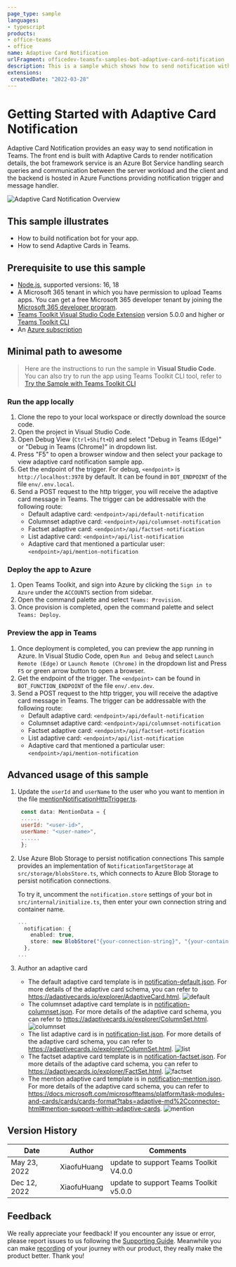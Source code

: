 ```yaml
---
page_type: sample
languages:
- typescript
products:
- office-teams
- office
name: Adaptive Card Notification
urlFragment: officedev-teamsfx-samples-bot-adaptive-card-notification
description: This is a sample which shows how to send notification with different adaptive cards using Bots.
extensions:
 createdDate: "2022-03-28"
---
```


# Getting Started with Adaptive Card Notification

Adaptive Card Notification provides an easy way to send notification in Teams. The front end is built with Adaptive Cards to render notification details, the bot framework service is an Azure Bot Service handling search queries and communication between the server workload and the client and the backend is hosted in Azure Functions providing notification trigger and message handler.

![Adaptive Card Notification Overview](assets/sampleDemo.gif)

## This sample illustrates
- How to build notification bot for your app.
- How to send Adaptive Cards in Teams.

## Prerequisite to use this sample
- [Node.js](https://nodejs.org/), supported versions: 16, 18
- A Microsoft 365 tenant in which you have permission to upload Teams apps. You can get a free Microsoft 365 developer tenant by joining the [Microsoft 365 developer program](https://developer.microsoft.com/en-us/microsoft-365/dev-program).
- [Teams Toolkit Visual Studio Code Extension](https://aka.ms/teams-toolkit) version 5.0.0 and higher or [Teams Toolkit CLI](https://aka.ms/teams-toolkit-cli)
- An [Azure subscription](https://azure.microsoft.com/en-us/free/)

## Minimal path to awesome
>Here are the instructions to run the sample in **Visual Studio Code**. You can also try to run the app using Teams Toolkit CLI tool, refer to [Try the Sample with Teams Toolkit CLI](cli.md)

### Run the app locally
1. Clone the repo to your local workspace or directly download the source code.
1. Open the project in Visual Studio Code.
1. Open Debug View (`Ctrl+Shift+D`) and select "Debug in Teams (Edge)" or "Debug in Teams (Chrome)" in dropdown list.
1. Press "F5" to open a browser window and then select your package to view adaptive card notification sample app.
1. Get the endpoint of the trigger. For debug, `<endpoint>` is `http://localhost:3978` by default. It can be found in `BOT_ENDPOINT` of the file `env/.env.local`.
1. Send a POST request to the http trigger, you will receive the adaptive card message in Teams. The trigger can be addressable with the following route:
    - Default adaptive card: `<endpoint>/api/default-notification`
    - Columnset adaptive card: `<endpoint>/api/columnset-notification`
    - Factset adaptive card: `<endpoint>/api/factset-notification`
    - List adaptive card: `<endpoint>/api/list-notification`
    - Adaptive card that mentioned a particular user: `<endpoint>/api/mention-notification`

### Deploy the app to Azure
1. Open Teams Toolkit, and sign into Azure by clicking the `Sign in to Azure` under the `ACCOUNTS` section from sidebar.
1. Open the command palette and select `Teams: Provision`.
1. Once provision is completed, open the command palette and select `Teams: Deploy`.

### Preview the app in Teams
1. Once deployment is completed, you can preview the app running in Azure. In Visual Studio Code, open `Run and Debug` and select `Launch Remote (Edge)` or `Launch Remote (Chrome)` in the dropdown list and Press `F5` or green arrow button to open a browser.
2. Get the endpoint of the trigger. The `<endpoint>` can be found in `BOT_FUNCTION_ENDPOINT` of the file `env/.env.dev`.
3. Send a POST request to the http trigger, you will receive the adaptive card message in Teams. The trigger can be addressable with the following route:
    - Default adaptive card: `<endpoint>/api/default-notification`
    - Columnset adaptive card: `<endpoint>/api/columnset-notification`
    - Factset adaptive card: `<endpoint>/api/factset-notification`
    - List adaptive card: `<endpoint>/api/list-notification`
    - Adaptive card that mentioned a particular user: `<endpoint>/api/mention-notification`

## Advanced usage of this sample
1. Update the `userId` and `userName` to the user who you want to mention in the file [mentionNotificationHttpTrigger.ts](src/mentionNotificationHttpTrigger.ts).
   ```js
    const data: MentionData = {
    ......
    userId: "<user-id>",
    userName: "<user-name>",
    ......
    };
    ```
1. Use Azure Blob Storage to persist notification connections
   This sample provides an implementation of `NotificationTargetStorage` at `src/storage/blobsStore.ts`, which connects to Azure Blob Storage to persist notification connections.

   To try it, uncomment the `notification.store` settings of your bot in `src/internal/initialize.ts`, then enter your own connection string and container name.
    ``` typescript
    ...
      notification: {
        enabled: true,
        store: new BlobStore("{your-connection-string}", "{your-container-name}"),
      },
    ...
    ```
1. Author an adaptive card
    - The default adaptive card template is in [notification-default.json](bot/src/adaptiveCards/notification-default.json). For more details of the adaptive card schema, you can refer to https://adaptivecards.io/explorer/AdaptiveCard.html.
      ![default](./images/default.jpg)
    - The columnset adaptive card template is in [notification-columnset.json](bot/src/adaptiveCards/notification-columnset.json). For more details of the adaptive card schema, you can refer to https://adaptivecards.io/explorer/ColumnSet.html.
      ![columnset](./images/columnset.jpg)
    - The list adaptive card is in [notification-list.json](bot/src/adaptiveCards/notification-list.json). For more details of the adaptive card schema, you can refer to https://adaptivecards.io/explorer/ColumnSet.html.
      ![list](./images/list.jpg)
    - The factset adaptive card template is in [notification-factset.json](bot/src/adaptiveCards/notification-factset.json). For more details of the adaptive card schema, you can refer to https://adaptivecards.io/explorer/FactSet.html.
      ![factset](./images/factset.jpg)
    - The mention adaptive card template is in [notification-mention.json](bot/src/adaptiveCards/notification-mention.json). For more details of the adaptive card schema, you can refer to https://docs.microsoft.com/microsoftteams/platform/task-modules-and-cards/cards/cards-format?tabs=adaptive-md%2Cconnector-html#mention-support-within-adaptive-cards.
      ![mention](./images/mention.jpg)

## Version History
| Date         | Author       | Comments                               |
| ------------ | ------------ | -------------------------------------- |
| May 23, 2022 | XiaofuHuang  | update to support Teams Toolkit V4.0.0 |
| Dec 12, 2022 | XiaofuHuang  | update to support Teams Toolkit v5.0.0 |

## Feedback
We really appreciate your feedback! If you encounter any issue or error, please report issues to us following the [Supporting Guide](https://github.com/OfficeDev/TeamsFx-Samples/blob/dev/SUPPORT.md). Meanwhile you can make [recording](https://aka.ms/teamsfx-record) of your journey with our product, they really make the product better. Thank you!

